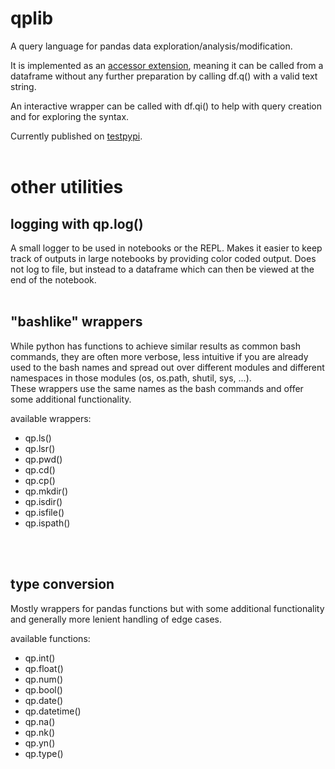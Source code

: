 # qplib

A query language for pandas data exploration/analysis/modification.

It is implemented as an [accessor extension](https://pandas.pydata.org/docs/development/extending.html), meaning it can be called from a dataframe without any further preparation by calling df.q() with a valid text string.  

An interactive wrapper can be called with df.qi() to help with query creation and for exploring the syntax.  

Currently published on [testpypi](https://test.pypi.org/project/qplib/).
<br>
<br>




# other utilities


## logging with qp.log()

A small logger to be used in notebooks or the REPL. Makes it easier to keep track of outputs in large notebooks by providing color coded output. Does not log to file, but instead to a dataframe which can then be viewed at the end of the notebook.
<br>
<br>


## "bashlike" wrappers

While python has functions to achieve similar results as common bash commands, they are often more verbose, less intuitive if you are already used to the bash names and spread out over different modules and different namespaces in those modules (os, os.path, shutil, sys, ...).  
These wrappers use the same names as the bash commands and offer some additional functionality.


available wrappers:  
- qp.ls()  
- qp.lsr()  
- qp.pwd()  
- qp.cd()  
- qp.cp()  
- qp.mkdir()  
- qp.isdir()  
- qp.isfile()  
- qp.ispath()  
<br>
<br>


## type conversion 

Mostly wrappers for pandas functions but with some additional functionality and generally more lenient handling of edge cases. 

available functions:  
- qp.int()  
- qp.float()  
- qp.num()  
- qp.bool()  
- qp.date()  
- qp.datetime()  
- qp.na()  
- qp.nk()  
- qp.yn()  
- qp.type()  
<br>
<br>

